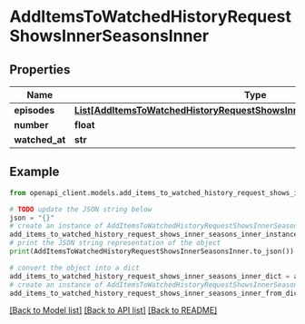 # AddItemsToWatchedHistoryRequestShowsInnerSeasonsInner


## Properties

Name | Type | Description | Notes
------------ | ------------- | ------------- | -------------
**episodes** | [**List[AddItemsToWatchedHistoryRequestShowsInnerSeasonsInnerEpisodesInner]**](AddItemsToWatchedHistoryRequestShowsInnerSeasonsInnerEpisodesInner.md) |  | [optional] 
**number** | **float** |  | 
**watched_at** | **str** |  | [optional] 

## Example

```python
from openapi_client.models.add_items_to_watched_history_request_shows_inner_seasons_inner import AddItemsToWatchedHistoryRequestShowsInnerSeasonsInner

# TODO update the JSON string below
json = "{}"
# create an instance of AddItemsToWatchedHistoryRequestShowsInnerSeasonsInner from a JSON string
add_items_to_watched_history_request_shows_inner_seasons_inner_instance = AddItemsToWatchedHistoryRequestShowsInnerSeasonsInner.from_json(json)
# print the JSON string representation of the object
print(AddItemsToWatchedHistoryRequestShowsInnerSeasonsInner.to_json())

# convert the object into a dict
add_items_to_watched_history_request_shows_inner_seasons_inner_dict = add_items_to_watched_history_request_shows_inner_seasons_inner_instance.to_dict()
# create an instance of AddItemsToWatchedHistoryRequestShowsInnerSeasonsInner from a dict
add_items_to_watched_history_request_shows_inner_seasons_inner_from_dict = AddItemsToWatchedHistoryRequestShowsInnerSeasonsInner.from_dict(add_items_to_watched_history_request_shows_inner_seasons_inner_dict)
```
[[Back to Model list]](../README.md#documentation-for-models) [[Back to API list]](../README.md#documentation-for-api-endpoints) [[Back to README]](../README.md)


